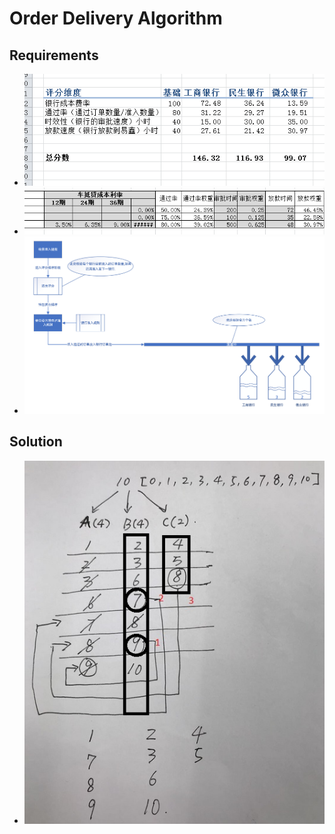 
# Order Delivery Algorithm 

## Requirements

- ![order delivery weight - 1](../img/order-delivery-weight-01.png)
- ![order delivery weight - 2](../img/order-delivery-weight-02.png)
- ![order delivery weight - 3 ](../img/order-delivery-weight-03.png)

## Solution

- ![Solution -1](../img/order-delivery-algorithms.jpg)
